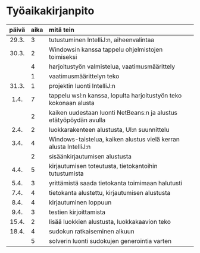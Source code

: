 # Työaikakirjanpito

| päivä | aika | mitä tein |
|  :----:|:-----| :-----|
| 29.3. | 3    | tutustuminen IntelliJ:n, aiheenvalintaa |
| 30.3. | 2    | Windowsin kanssa tappelu ohjelmistojen toimiseksi |
|       | 4    | harjoitustyön valmistelua, vaatimusmäärittely |
|       | 1    | vaatimusmäärittelyn teko |
| 31.3. | 1    | projektin luonti IntelliJ:n |
| 1.4.  | 7    | tappelu wsl:n kanssa, lopulta harjoitustyön teko kokonaan alusta | 
|       | 2    | kaiken uudestaan luonti NetBeans:n ja alustus etätyöpöydän avulla |
| 2.4.  | 2    | luokkarakenteen alustusta, UI:n suunnittelu |
| 3.4.  | 4    | Windows-taistelua, kaiken alustus vielä kerran alusta IntelliJ:n |
|       | 2    | sisäänkirjautumisen alustusta |
| 4.4.  | 5    | kirjautumisen toteutusta, tietokantoihin tutustumista |
| 5.4.  | 3    | yrittämistä saada tietokanta toimimaan halutusti |
| 7.4.  | 4    | tietokanta alustettu, kirjautumisen alustusta |
| 8.4.  | 4    | kirjautuminen loppuun |
| 9.4.  | 3    | testien kirjoittamista |
| 15.4. | 2    | lisää luokkien alustusta, luokkakaavion teko |
| 18.4. | 4    | sudokun ratkaiseminen alkuun |
|       | 5    | solverin luonti sudokujen generointia varten |
